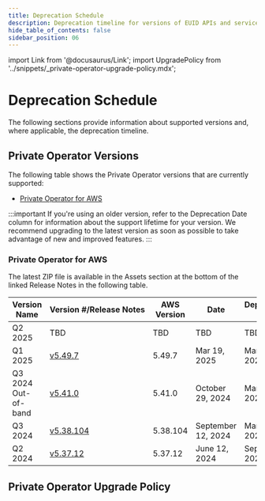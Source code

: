 ```yaml
---
title: Deprecation Schedule
description: Deprecation timeline for versions of EUID APIs and services.
hide_table_of_contents: false
sidebar_position: 06
---
```


import Link from '@docusaurus/Link';
import UpgradePolicy from '../snippets/_private-operator-upgrade-policy.mdx';

# Deprecation Schedule

The following sections provide information about supported versions and, where applicable, the deprecation timeline.

## Private Operator Versions

The following table shows the Private Operator versions that are currently supported:
- [Private Operator for AWS](#private-operator-for-aws)

:::important
If you're using an older version, refer to the Deprecation Date column for information about the support lifetime for your version. We recommend upgrading to the latest version as soon as possible to take advantage of new and improved features.
:::

### Private Operator for AWS

The latest ZIP file is available in the Assets section at the bottom of the linked Release Notes in the following table.

| Version Name | Version&nbsp;#/Release&nbsp;Notes | AWS Version |  Date | Deprecation Date |
| ------- | ------ | ------ | ------ | ------ |
| Q2 2025 | TBD | TBD | TBD | TBD |
| Q1 2025 | [v5.49.7](https://github.com/IABTechLab/uid2-operator/releases/tag/v5.49.7) | 5.49.7 | Mar 19, 2025 | Mar 31, 2026 |
| Q3 2024 Out-of-band | [v5.41.0](https://github.com/IABTechLab/uid2-operator/releases/tag/v5.41.0) | 5.41.0 | October 29, 2024 | Mar 31, 2026 |
| Q3 2024 | [v5.38.104](https://github.com/IABTechLab/uid2-operator/releases/tag/v5.38.104) | 5.38.104 | September 12, 2024 | Mar 31, 2026 |
| Q2 2024 | [v5.37.12](https://github.com/IABTechLab/uid2-operator/releases/tag/v5.37.12) | 5.37.12 | June 12, 2024 | Sep 30, 2025 |

## Private Operator Upgrade Policy

<UpgradePolicy />

